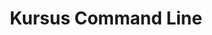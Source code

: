 ---
layout:   certificate
title:    "Kursus Command Line"
slug:     progate-cmd
category: progate
issuer:   "Progate Indonesia"
---
